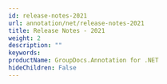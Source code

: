 ```yaml
---
id: release-notes-2021
url: annotation/net/release-notes-2021
title: Release Notes - 2021
weight: 2
description: ""
keywords: 
productName: GroupDocs.Annotation for .NET
hideChildren: False
---
```

